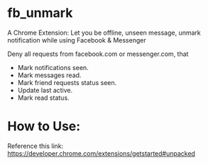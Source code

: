 # fb_unmark

A Chrome Extension: Let you be offline, unseen message, unmark notification while using Facebook & Messenger

Deny all requests from facebook.com or messenger.com, that
 - Mark notifications seen.
 - Mark messages read.
 - Mark friend requests status seen.
 - Update last active.
 - Mark read status.

# How to Use:
Reference this link: https://developer.chrome.com/extensions/getstarted#unpacked

